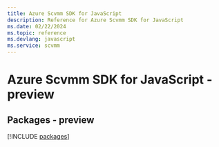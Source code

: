 ```yaml
---
title: Azure Scvmm SDK for JavaScript
description: Reference for Azure Scvmm SDK for JavaScript
ms.date: 02/22/2024
ms.topic: reference
ms.devlang: javascript
ms.service: scvmm
---
```

# Azure Scvmm SDK for JavaScript - preview
## Packages - preview
[!INCLUDE [packages](scvmm-index.md)]